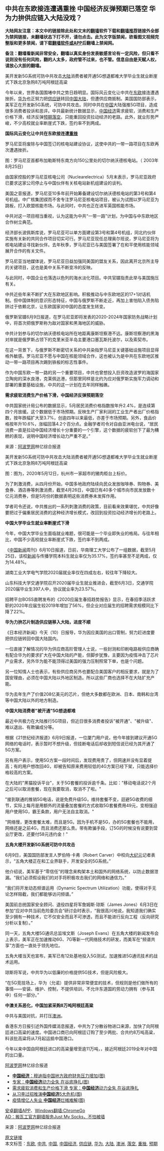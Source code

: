  <h2>中共在东欧接连遭遇重挫 中国经济反弹预期已落空 华为力拚供应链入大陆没戏？</h2> <p class="notice"><b>大陆网友注意：本文中的链接除此处和文末的<a href="https://github.com/bannedbook/fanqiang" >翻墙</a>软件下载和<a href="https://github.com/killgcd/justmysocks/blob/master/README.md">翻墙推荐</a>链接外全部为禁网链接，未翻墙状态下打不开，请勿点击。此为文字版禁闻，欲看图文视频完整版和更多禁闻，请下载<a href="https://github.com/bannedbook/fanqiang">翻墙软件或APP</a>后翻墙上禁闻网。</p><p>备注：翻墙看新闻非常安全，翻墙以真实身份发表敏感言论有一定风险，但只看不说则没有任何风险，翻的人太多，政府管不过来，也不管。信息自由是天赋人权，请放心大胆的翻墙。</b></p>  <div class="entry"> <p id="summary">美开发新5G系统可防中共攻击<span class='wp_keywordlink_affiliate'><a href="https://www.bannedbook.org/" title="大陆" target="_blank">大陆</a></span>消费者被开通5G想退都难大学毕业生就业断崖式下跌北京急购8万吨阿根廷高粱</p> <p>今年以来，世界各国围堵中共之势日趋明显。国际风云变化让中共在<a href="https://www.bannedbook.org/bnews/tag/%E4%B8%9C%E6%AC%A7/" class="st_tag internal_tag" rel="tag" title="标签 东欧 下的日志">东欧</a>接连遭遇挫折。<a href="https://www.bannedbook.org/bnews/tag/%e5%8d%8e%e4%b8%ba/" class="st_tag internal_tag" rel="tag" title="标签 华为 下的日志">华为</a>也正努力把<a href="https://www.bannedbook.org/bnews/tag/%E4%BE%9B%E5%BA%94%E9%93%BE/" class="st_tag internal_tag" rel="tag" title="标签 供应链 下的日志">供应链</a>转回<span class='wp_keywordlink_affiliate'><a href="https://www.bannedbook.org/" title="中国" target="_blank">中国</a></span><a href="https://www.bannedbook.org/bnews/tag/%e5%a4%a7%e9%99%86/" class="st_tag internal_tag" rel="tag" title="标签 大陆 下的日志">大陆</a>，但遭供应商抵制。美国国防部表示，美军正在开发新5G系统，可防中共攻击。同时中共在<a href="https://www.bannedbook.org/bnews/tag/%E4%B8%AD%E5%9B%BD/" class="st_tag internal_tag" rel="tag" title="标签 中国 下的日志">中国</a>大陆强推5G项目，造成很多消费者投诉和恶评。中共最新统计数据显示，<a href="https://www.bannedbook.org/bnews/tag/%e4%b8%ad%e5%9b%bd%e7%bb%8f%e6%b5%8e/" class="st_tag internal_tag" rel="tag" title="标签 中国经济 下的日志">中国经济</a>需求疲软，消费和生产价格下滑，经济反弹<a href="https://www.bannedbook.org/bnews/tag/%E9%A2%84%E6%9C%9F/" class="st_tag internal_tag" rel="tag" title="标签 预期 下的日志">预期</a><a href="https://www.bannedbook.org/bnews/tag/%E8%90%BD%E7%A9%BA/" class="st_tag internal_tag" rel="tag" title="标签 落空 下的日志">落空</a>，只能重回投资拉动经济的老路。此外，就业形势严峻，不少高校就业率断崖式下跌，签约率不到两成。</p> <p><strong>国际风云变化让中共在东欧接连遭<a href="https://www.bannedbook.org/bnews/tag/%E9%87%8D%E6%8C%AB/" class="st_tag internal_tag" rel="tag" title="标签 重挫 下的日志">重挫</a></strong></p> <p>罗马尼亚将废除与中国签订的核电站建设协议，这使中共的一带一路项目在东欧再次遭遇挫折。</p> <p>图：罗马尼亚首都布加勒斯特东南方向150公里处的切尔纳沃德核电站。（ 2003年8月25日）</p> <p>由国家控股的罗马尼亚核电公司（Nuclearelectrica）5月末表示，罗马尼亚政府已要求这家公司停止与中国伙伴有关核电站新机组建设的谈判。</p> <p>美国之音报道，罗马尼亚10多年前开始筹备建设切尔纳沃德核电站的第3号和第4号机组。中广核集团锲而不舍专注罗马尼亚核电站项目，被认为试图以罗马尼亚为跳板，打入欧盟核能市场。与此同时，中共也正在进军英国核能市场。</p> <p>中共对这一项目相当重视，认为这能为中共&ldquo;一带一路&rdquo;计划，为中国与中东欧地区合作树立典范。</p> <p>经济部长波佩斯库说，罗马尼亚可以单方面建设第3号和第4号机组，同北约伙伴实施有关新的共同合作项目切实可行。罗马尼亚现任总理奥尔班说，罗马尼亚将为核电站建设寻找新伙伴。去年秋季，罗马尼亚已与美国签署了在和平使用核能领域展开合作的有关文件。</p> <p>罗马尼亚当地媒体说，罗马尼亚日益加强同美国的盟友关系，因此离开北京所主导的关键项目，这也是美中关系不断变冷的反映。</p> <p>与此同时，中国企业也落选以色列的海水淡化项目。中共官媒指责此举与美国施压有关。</p> <p>中共近些年来不断扩大在东欧地区影响。积极推动与中东欧地区的17+1对话机制。但中国体制的意识形态特征，中国与俄罗斯不断走近，再加上害怕陷入债务陷阱过于依赖北京，让东欧国家对中国的态度发生转变。</p> <p>俄罗斯官媒6月9日报道，在罗马尼亚即将发表的2020-2024年国家防务战略计划中，将首次把俄罗斯称为敌对国家和黑海地区的威胁。</p> <p>中共计划参与的切尔纳沃德核电站所在地距离康斯坦察港不远。康斯坦察港的黑海对岸就是俄罗斯占领下的克里米亚半岛主要港口塞瓦斯托波尔，以及索契市。</p>  <p>在这一背景下，与俄罗斯不断密切关系的中共染指罗马尼亚关键基础设施项目显得格外敏感。罗马尼亚不愿与中国在核能领域合作，这也被认为是中共在东欧地区推动一带一路项目再次踢到铁板的标志性事件。</p> <p>作为中国东欧一带一路的另一个重要项目，中共也曾想投入巨资改造波罗的海国家立陶宛的深水良港，克莱佩达港，但那里同样是北约为应对俄罗斯实施军力调动和部署的重要基础设施，中共的这一计划在去年同样触礁。</p> <p><strong>需求疲软消费生产价格下滑，中国经济反弹预期落空</strong></p> <p>中共国家统计局公布的数据显示，5月居民消费价格指数按年升2.4%，是连续第四个月放缓。这个数据低于市场预期。反映生产厂家利润的工业生产者出厂价格指数，按年跌幅扩大至3.7%，创逾四年以来最低，亦差于市场预期。另外，食品价格按年升10.6%，涨幅回落4.2个百分点。金融学者司令对自由亚洲电台说，&ldquo;居民消费一直是拉动中国经济增长十分重要的一个引擎，这个数据的疲软创下了最为糟糕的表现，说明中国经济增长动力严重不足。&rdquo;</p> <p> 来源：<a href="https://www.aboluowang.com/2020/0611/1463320.html" target="_blank">阿波罗网</a>林亿综合报道 </p> <p id="summary">美开发新5G系统可防中共攻击大陆消费者被开通5G想退都难大学毕业生就业断崖式下跌北京急购8万吨阿根廷高粱</p> <p>图：图为，2020年5月12日，杭州市一家超市的猪肉柜台上标价。</p> <p>为了刺激消费，从四月份开始，中国多地政府陆续向民众发放咖啡券、购物券、美食券、酒店券等刺激消费，截至4月26日，中国已有40多个城市向市民发放数十亿元消费券，但是5月份的数据表明这些消费券未发挥作用。</p> <p>学者司令还说，中共推出的一系列刺激消费的政策，目前看来效果堪忧，中共好像要把过于偏重居民消费的这种经济增长模式，改回到投资拉动经济增长的老路上。</p> <p><strong>中国大学毕业生就业率断崖式下滑</strong></p> <p>今年，中国大学毕业生面临就业难题，很可能是一个毕业即失业的格局。与往年相比，中国不少高校就业率断崖式下跌，签约率不到两成。</p> <p>《<span class='wp_keywordlink_affiliate'><a href="https://www.bannedbook.org/bnews/cnnews/" title="中国新闻">中国新闻</a></span>周刊》6月10日报道，日前，华南理工大学公布了一组数据，截至5月25日，该校<span class='wp_keywordlink_affiliate'><a href="https://www.bannedbook.org/" title="新闻">新闻</a></span>与传播学院本科生就业率仅为35.17%，签约率甚至不足两成，仅为14.48%。</p> <p>湖南工业大学电气学院2020届就业率仅在四成左右，较往年下降较大。</p> <p>山东科技大学交通学院召开2020届毕业生就业推进会，截至6月3日，交通学院2020届毕业生397人中，协议就业率为23.57%。</p>  <p>招聘平台BOSS直聘发布的《2020应届生春招趋势报告》显示，在春招季活跃求职的2020年应届生较2019年增加了56%，但企业对应届生的招聘需求规模同比下降了22%。</p> <p><strong>华为力拚芯片制造供应链移入大陆，进度不顺</strong></p> <p>《日本经济新闻》今天（10）日报导，华为因应美国的出口管制，努力赶进度要把供应链转回中国大陆国内。</p> <p>一位直接了解情况的华为供应商高阶管理人士说，一些封测和印刷电路板供应商确有配合华为的要求扩大在中国大陆的产能，但脚步犹豫，主要因为疫情冲击了芯片产业需求，另外华为能不能顶得过美国的强力压制照常下单，也是个问题。</p> <p>另一位知情人士也表示，有些供应商另外也要配合美国客户的相反要求，就是为了国安理由，必须在中国大陆以外地区制造。所以这些厂商也选择不在大陆扩充产能。</p> <p>华为去年生产了价值208亿美元的芯片，但绝大多数都在欧洲、日本、南韩和台湾等中国大陆以外的地方制造。</p> <p><strong>中国大陆消费者&quot;被开通&quot;5G想退都难</strong></p> <p>最近中共极力在大陆推行5G项目，但近日很多消费者投诉&quot;被开通&quot;、&quot;被升级&quot;、难以退出、有欺骗成分等。</p> <p>根据《21世纪经济报道》6月9日报道，一位厦门用户说，他今年接到建议开通5G网络的电话时，表示暂时不想升级，但挂断电话后却收到短信说已经为其开通了5G方案。</p> <p>另有用户表示，使用5G方案一段时间后，发现费用贵了，但网速并没有显着提高；有的用户想改回4G，却被告知原来费用较低的4G方案已经下架，只能选择价格较高的方案。</p> <p>在大陆的&quot;黑猫投诉平台&quot;，关于5G套餐的投诉逾千条。比如：&quot;移动电话说2个月之后可以取消套餐，现在我要取消，取消不了啦。&quot;</p> <p>&quot;接到联通的推销5G电话，说是免费升级5G，维持套餐不变，迴避5G收费的细节，实际上每月是用额外的流量叠加套餐的方式收取5G套餐费用49元，变相强迫用户使用5G，霸王条款，用户无法自主取消。&quot;</p> <p>&quot;网络慢，更改套餐太难，而且是5G。因为手机不是5G，办的5G套餐也不能用，网络还是之前4G，而且消费还那么贵。带有欺骗手段，订5G的时候没有说要到营业厅更改，还要付58元违约金！&quot;</p> <p><strong>五角大楼开发新5G系统可防中共攻击</strong></p>  <p>6月9日，美国国防部发言人罗伯特&middot;卡弗（Robert Carver）中校向<span class='wp_keywordlink_affiliate'><a href="http://www.epochtimes.com/" title="大纪元" target="_blank">大纪元</a></span>记者表示，&ldquo;五角大楼正在和工业界联手，开发安全的5G系统。&rdquo;</p> <p>他介绍说，美军基于&ldquo;零信任&rdquo;的理念来构架本土和国外的网络系统，以防止数据泄漏。&ldquo;我们必须假设我们的对手将积极攻击我们的网络和通信力。&rdquo;</p> <p>&ldquo;我们将开发动态频谱运用（Dynamic Spectrum Utilization）功能，使得对手无论怎样阻截，我们都能够访问频谱。&rdquo;</p> <p>美国前总统国家安全顾问、退役四星将军詹姆斯&middot;琼斯（James Jones）6月3日在参加&ldquo;应对中共当前危险委员会&rdquo;研讨会时表示，&ldquo;我很高兴地说，我知道我们确实至少拥有一种技术，它不仅安全而且不可渗透，而且不能进行反向工程（反向研究分析以复制）。&rdquo;</p> <p>同一天，五角大楼5G通讯总监埃文斯（Joseph Evans）在五角大楼的新闻发布会上表示，美军正在加速推动6G、7G等新一代网络技术的研发，而美军在&ldquo;频谱共享&rdquo;方面也一直处于领先地位。</p> <p>五角大楼当天也宣布，美军已有12处基地投入5G测试，加速推进5G通讯技术的战术运用。</p> <p>琼斯将军说，中共华为以低廉的价格提供5G技术，但是风险极大。</p> <p>&ldquo;在5G竞技场上，华为（允诺）提供非常非常便宜的技术，但规则是他们做所有的事情&mdash;&mdash;安装、维护、控制，不提供培训，不允许东道国的劳动力拥有（参与其中）任何一部分。&rdquo;</p> <p><strong>中澳关系恶化，中国加紧采购8万吨阿根廷高粱</strong></p> <p>中共与美国对抗，并打压<a href="https://www.bannedbook.org/bnews/tag/%e6%be%b3%e6%b4%b2/" class="st_tag internal_tag" rel="tag" title="标签 澳洲 下的日志">澳洲</a>。</p> <p>香港东方日报引述外国传媒消息报道，中共为了分散谷物进口来源，加快了向阿根廷进口高粱的速度。中国进口商已向阿根廷订购了至少两批、合共约8万吨高粱，料该批高粱将从7月起运抵中国港口。</p> <p>今年以来中国自阿根廷进口的高粱量增至逾11万吨，，接近阿根廷2019全年对中国的出口量。</p> <p><span class='wp_keywordlink_affiliate'><a href="https://www.aboluowang.com/" title="阿波罗网" target="_blank">阿波罗网</a></span>林亿综合报道</p> <ul class='op-related-articles' title='相关阅读'> <li><a href='https://www.bannedbook.org/bnews/finance/20200611/1343169.html' target='_blank'><b>中国经济</b>：穆迪指中国地方政府财务压力增加(图)</a></li> <li><a href='https://www.bannedbook.org/bnews/cnnews/20200611/1343087.html' target='_blank'>专家：<b>中国经济</b>动力全失 在谷底挣扎(图)</a></li> <li><a href='https://www.bannedbook.org/bnews/comments/20200611/1343012.html' target='_blank'>需求疲软消费和生产价格下滑 专家：<b>中国经济</b>动力全失 在谷底挣扎</a></li> <li><a href='https://www.bannedbook.org/bnews/topimagenews/20200608/1341485.html' target='_blank'>从习李过招推演<b>中国经济</b>5大危机(图)</a></li> <li><a href='https://www.bannedbook.org/bnews/comments/20200608/1341477.html' target='_blank'>疫情增亿人失业 <b>中国经济</b>烂摊难解(图)</a></li> </ul> <div class="texttj"> <a href="https://github.com/bannedbook/fanqiang/wiki/%E7%A6%81%E9%97%BB%E7%BD%91%E5%AE%89%E5%8D%93%E7%BF%BB%E5%A2%99%E6%96%B0%E9%97%BBAPP" target="_blank">安卓翻墙APP</a>、<a href="https://github.com/bannedbook/fanqiang/wiki/Chrome%E4%B8%80%E9%94%AE%E7%BF%BB%E5%A2%99%E5%8C%85" target="_blank">Windows翻墙:ChromeGo</a><br/> <a href="https://github.com/killgcd/justmysocks/blob/master/README.md" target="_blank">AD：搬瓦工官方翻墙服务Just My Socks，不怕被墙</a> </div><p> 来源：<a href="https://www.aboluowang.com/2020/0611/1463320.html" target="_blank">阿波罗网</a>林亿综合报道 </p> <a name='sharetosocial'></a>         <div><a href='https://www.bannedbook.org/bnews/topimagenews/20200611/1343206.html'>原文链接</a></div>  </div><!--END ENTRY--> <div class="postfooter"> <div>本文标签：<a href="https://www.bannedbook.org/bnews/tag/%E4%B8%9C%E6%AC%A7/" rel="tag">东欧</a>, <a href="https://www.bannedbook.org/bnews/tag/%e4%b8%ad%e5%85%b1/" rel="tag">中共</a>, <a href="https://www.bannedbook.org/bnews/tag/%E4%B8%AD%E5%9B%BD/" rel="tag">中国</a>, <a href="https://www.bannedbook.org/bnews/tag/%e4%b8%ad%e5%9b%bd%e7%bb%8f%e6%b5%8e/" rel="tag">中国经济</a>, <a href="https://www.bannedbook.org/bnews/tag/%E4%BE%9B%E5%BA%94%E9%93%BE/" rel="tag">供应链</a>, <a href="https://www.bannedbook.org/bnews/tag/%e5%8d%8e%e4%b8%ba/" rel="tag">华为</a>, <a href="https://www.bannedbook.org/bnews/tag/%e5%a4%a7%e9%99%86/" rel="tag">大陆</a>, <a href="https://www.bannedbook.org/bnews/tag/%e6%be%b3%e6%b4%b2/" rel="tag">澳洲</a>, <a href="https://www.bannedbook.org/bnews/tag/%E8%90%BD%E7%A9%BA/" rel="tag">落空</a>, <a href="https://www.bannedbook.org/bnews/tag/%E9%87%8D%E6%8C%AB/" rel="tag">重挫</a>, <a href="https://www.bannedbook.org/bnews/tag/%E9%A2%84%E6%9C%9F/" rel="tag">预期</a></div>  </div><!--END POSTFOOTER--> 